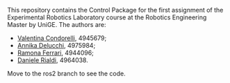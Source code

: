 This repository contains the Control Package for the first assignment of the Experimental Robotics Laboratory course at the Robotics Engineering Master by UniGE.
The authors are:
- [Valentina Condorelli](https://github.com/Condorr001), 4945679;
- [Annika Delucchi](https://github.com/annikadl), 4975984;
- [Ramona Ferrari](https://github.com/ramonaferrarii), 4944096;
- [Daniele Rialdi](https://github.com/danielerialdi), 4964038.

Move to the ros2 branch to see the code.
